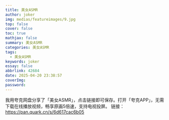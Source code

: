```yaml
---
title: 美女ASMR
author: joker
img: medias/featureimages/9.jpg
top: false
cover: false
toc: true
mathjax: false
summary: 美女ASMR
categories: 美女ASMR
tags:
  - 美女ASMR
keywords: joker
essay: false
abbrlink: 42684
date: 2025-04-20 23:38:57
coverImg:
password:
---
```


我用夸克网盘分享了「美女ASMR」，点击链接即可保存。打开「夸克APP」，无需下载在线播放视频，畅享原画5倍速，支持电视投屏。
链接：https://pan.quark.cn/s/6d617cac6b05

